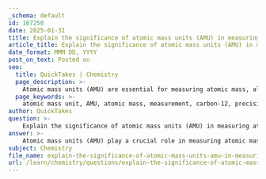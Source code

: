 ```yaml
---
_schema: default
id: 167250
date: 2025-01-31
title: Explain the significance of atomic mass units (AMU) in measuring atomic mass.
article_title: Explain the significance of atomic mass units (AMU) in measuring atomic mass.
date_format: MMM DD, YYYY
post_on_text: Posted on
seo:
  title: QuickTakes | Chemistry
  page_description: >-
    Atomic mass units (AMU) are essential for measuring atomic mass, allowing for precise comparisons and calculations in chemistry and physics, providing a standardized reference based on carbon-12.
  page_keywords: >-
    atomic mass unit, AMU, atomic mass, measurement, carbon-12, precision, isotopes, molecular weight, chemistry, nuclear chemistry
author: QuickTakes
question: >-
    Explain the significance of atomic mass units (AMU) in measuring atomic mass.
answer: >-
    Atomic mass units (AMU) play a crucial role in measuring atomic mass, as they provide a standardized unit of measurement that allows for the comparison of the masses of different atoms and molecules on an atomic scale. \n\n1. **Definition of AMU**: One atomic mass unit is defined as one twelfth of the mass of a carbon-12 atom. This definition establishes a reference point that is widely accepted in the scientific community, making it easier to express and compare atomic and molecular weights.\n\n2. **Significance in Atomic Mass Measurement**: \n   - **Precision**: AMU allows for precise measurements of atomic mass, which is essential for understanding the properties of elements and their isotopes. For instance, chlorine-35 has an atomic mass of 35 AMU, while chlorine-37 has an atomic mass of 37 AMU. This precision is vital in fields such as chemistry and physics, where small differences in mass can lead to significant variations in behavior and reactions.\n   - **Comparison**: By using AMU, scientists can easily compare the masses of different isotopes of an element or different elements altogether. This is particularly important in nuclear chemistry and isotopic studies, where the differences in atomic mass can influence stability and reactivity.\n   - **Molecular Weight Calculations**: AMU is also used to calculate molecular weights, which are essential for stoichiometry in chemical reactions. By summing the atomic masses of the constituent atoms (measured in AMU), chemists can determine the molecular weight of compounds, facilitating the understanding of their chemical behavior.\n\n3. **Application in Isotopes**: The concept of AMU is particularly significant when discussing isotopes, as each isotope of an element has a distinct atomic mass due to the different number of neutrons. This distinction is critical for applications in fields such as radiochemistry, where isotopes are used for dating, medical imaging, and treatment.\n\nIn summary, atomic mass units (AMU) are essential for accurately measuring atomic mass, allowing for precise comparisons and calculations in chemistry and physics. They provide a standardized framework that enhances our understanding of atomic structure and behavior.
subject: Chemistry
file_name: explain-the-significance-of-atomic-mass-units-amu-in-measuring-atomic-mass.md
url: /learn/chemistry/questions/explain-the-significance-of-atomic-mass-units-amu-in-measuring-atomic-mass
---
```


&nbsp;
